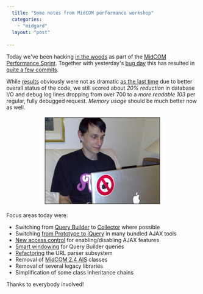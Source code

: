 ```yaml
---
  title: "Some notes from MidCOM performance workshop"
  categories: 
    - "midgard"
  layout: "post"

---
```

Today we've been hacking [in the woods][1] as part of the [MidCOM Performance Sprint][2]. Together with yesterday's [bug day][3] this has resulted in [quite a few commits][4].

While [results][12] obviously were not as dramatic [as the last time][5] due to better overall status of the code, we still scored about _20% reduction_ in database I/O and debug log lines dropping from over 700 to a _more readable 103_ per regular, fully debugged request. _Memory usage_ should be much better now as well.


<p style="text-align:center;"><img src="/files/jerry_and_bugless_macbook.jpg" height="225" width="300" border="1" hspace="4" vspace="4" alt="Jerry and bug-free Macbook Pro" title="Jerry and bug-free Macbook Pro" /></p>

Focus areas today were:

* Switching from [Query Builder][7] to [Collector][8] where possible
* Switching [from Prototype to jQuery][10] in many bundled AJAX tools
* [New access control][6] for enabling/disabling AJAX features
* [Smart windowing][13] for Query Builder queries
* [Refactoring][11] the URL parser subsystem
* Removal of [MidCOM 2.4 AIS][9] classes
* Removal of several legacy libraries
* Simplification of some class inheritance chains

Thanks to everybody involved!

[1]: http://www.plazes.com/plazes/61207:ingels
[2]: http://bergie.iki.fi/blog/join_the_midcom_performance_sprint_on_august_30th/
[3]: http://bergie.jaiku.com/presence/10604235
[4]: http://trac.midgard-project.org/timeline?from=08%2F30%2F07&#38;daysback=1&#38;changeset=on&#38;update=Update
[5]: http://bergie.iki.fi/blog/optimizing-the-latest-midcom/
[6]: http://trac.midgard-project.org/changeset/11843
[7]: http://www.midgard-project.org/documentation/midgardquerybuilder/
[8]: http://www.midgard-project.org/documentation/php-midgard_collector/
[9]: http://www.midgard-project.org/documentation/concepts-midcom-specs-subsystems-ais/
[10]: http://jquery.com/blog/2006/08/20/why-jquerys-philosophy-is-better/
[11]: http://www.midgard-project.org/development/mrfc/view/0035.html
[12]: http://bergie.jaiku.com/presence/10744884
[13]: http://rambo.pbt-unknown.org/blog/view/1188546036.html